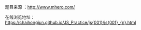 题目来源 ：http://www.mhero.com/

在线浏览地址：
https://chaihongjun.github.io/JS_Practice/js{001}/js{001}_{n}.html